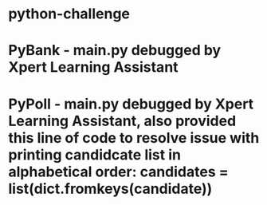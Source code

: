 # python-challenge

# PyBank - main.py debugged by Xpert Learning Assistant 
# PyPoll - main.py debugged by Xpert Learning Assistant, also provided this line of code to resolve issue with printing candidcate list in alphabetical order: candidates = list(dict.fromkeys(candidate)) 
